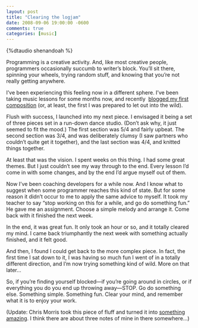 ```yaml
---
layout: post
title: "Clearing the logjam"
date: 2008-09-06 19:00:00 -0600
comments: true
categories: [music]
---
```



{%dtaudio shenandoah %}

    
Programming is a creative activity. And, like most creative people,
programmers occasionally succumb to writer’s block. You’ll sit there,
spinning your wheels, trying random stuff, and knowing that you’re not
really getting anywhere.


I’ve been experiencing this feeling now in a different sphere. I’ve
been taking music lessons for some months now, and recently 
[blogged my first composition](/blog/2008/05/27/my-first-music-composition/)
(or, at least, the first I was prepared to
let out into the wild).


Flush with success, I launched into my next piece. I envisaged it
being a set of three pieces set in a run-down dance studio. (Don’t ask
why, it just seemed to fit the mood.) The first section was 5/4 and
fairly upbeat. The second section was 3/4, and was deliberately clumsy
(I saw partners who couldn’t quite get it together), and the last
section was 4/4, and knitted things together.

At least that was the vision. I spent weeks on this thing. I had some
great themes. But I just couldn’t see my way through to the end. Every
lesson I’d come in with some changes, and by the end I’d argue myself
out of them.

Now I’ve been coaching developers for a while now. And I know what to
suggest when some programmer reaches this kind of state. But for some
reason it didn’t occur to me to apply the same advice to myself. It
took my teacher to say “stop working on this for a while, and go do
something fun.” He gave me an assignment. Choose a simple melody and
arrange it. Come back with it finished the next week.

In the end, it was great fun. It only took an hour or so, and it
totally cleared my mind. I came back triumphantly the next week with
something actually finished, and it felt good.

And then, I found I could get back to the more complex piece. In fact,
the first time I sat down to it, I was having so much fun I went of in
a totally different direction, and I’m now trying something kind of
wild. More on that later…

So, if you’re finding yourself blocked—if you’re going around in
circles, or if everything you do you end up throwing away—STOP. Go do
something else. Something simple. Something fun. Clear your mind, and
remember what it is to enjoy your work.

(Update: Chris Morris took this piece of fluff and turned it into <a href="http://cministries.org/cstudios/solo.piano.htm">something amazing</a>. I think there are about three notes of mine in there somewhere…)

